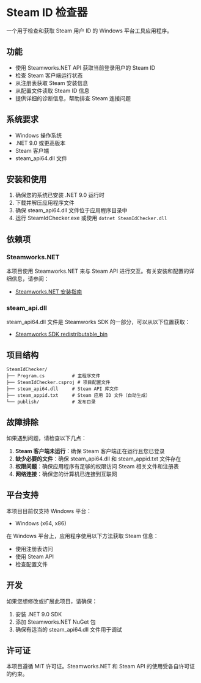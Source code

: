 # Steam ID 检查器

一个用于检查和获取 Steam 用户 ID 的 Windows 平台工具应用程序。

## 功能

- 使用 Steamworks.NET API 获取当前登录用户的 Steam ID
- 检查 Steam 客户端运行状态
- 从注册表获取 Steam 安装信息
- 从配置文件读取 Steam ID 信息
- 提供详细的诊断信息，帮助排查 Steam 连接问题

## 系统要求

- Windows 操作系统
- .NET 9.0 或更高版本
- Steam 客户端
- steam_api64.dll 文件

## 安装和使用

1. 确保您的系统已安装 .NET 9.0 运行时
2. 下载并解压应用程序文件
3. 确保 steam_api64.dll 文件位于应用程序目录中
4. 运行 SteamIdChecker.exe 或使用 `dotnet SteamIdChecker.dll`

## 依赖项

### Steamworks.NET

本项目使用 Steamworks.NET 来与 Steam API 进行交互。有关安装和配置的详细信息，请参阅：
- [Steamworks.NET 安装指南](https://steamworks.github.io/installation/)

### steam_api.dll

steam_api64.dll 文件是 Steamworks SDK 的一部分，可以从以下位置获取：
- [Steamworks SDK redistributable_bin](https://sourceforge.net/p/steamworks-sdk/code/ci/default/tree/redistributable_bin/win64/)

## 项目结构

```
SteamIdChecker/
├── Program.cs          # 主程序文件
├── SteamIdChecker.csproj # 项目配置文件
├── steam_api64.dll     # Steam API 库文件
├── steam_appid.txt     # Steam 应用 ID 文件（自动生成）
└── publish/            # 发布目录
```

## 故障排除

如果遇到问题，请检查以下几点：

1. **Steam 客户端未运行**：确保 Steam 客户端正在运行且您已登录
2. **缺少必要的文件**：确保 steam_api64.dll 和 steam_appid.txt 文件存在
3. **权限问题**：确保应用程序有足够的权限访问 Steam 相关文件和注册表
4. **网络连接**：确保您的计算机已连接到互联网

## 平台支持

本项目目前仅支持 Windows 平台：

- Windows (x64, x86)

在 Windows 平台上，应用程序使用以下方法获取 Steam 信息：

- 使用注册表访问
- 使用 Steam API
- 检查配置文件

## 开发

如果您想修改或扩展此项目，请确保：

1. 安装 .NET 9.0 SDK
2. 添加 Steamworks.NET NuGet 包
3. 确保有适当的 steam_api64.dll 文件用于调试

## 许可证

本项目遵循 MIT 许可证。Steamworks.NET 和 Steam API 的使用受各自许可证的约束。